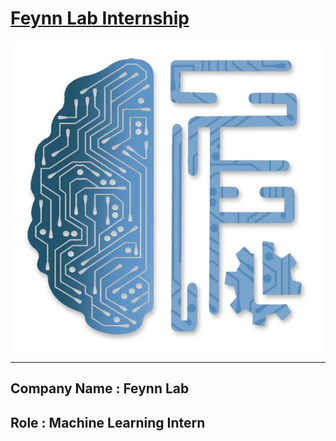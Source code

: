 # [Feynn Lab Internship](https://feynnlabs.com/)

<img align="center" src="logo-feynnlab.PNG" width="900" height="500">


---------------------------------

## **Company Name :** Feynn Lab
## **Role :** Machine Learning Intern
